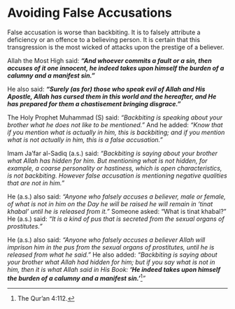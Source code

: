 Avoiding False Accusations
==========================

False accusation is worse than backbiting. It is to falsely attribute a
deficiency or an offence to a believing person. It is certain that this
transgression is the most wicked of attacks upon the prestige of a
believer.

Allah the Most High said: ***“And whoever commits a fault or a sin, then
accuses of it one innocent, he indeed takes upon himself the burden of a
calumny and a manifest sin.”***

He also said: ***“Surely (as for) those who speak evil of Allah and His
Apostle, Allah has cursed them in this world and the hereafter, and He
has prepared for them a chastisement bringing disgrace.”***

The Holy Prophet Muhammad (S) said: *“Backbiting is speaking about your
brother what he does not like to be mentioned.”* And he added: *“Know
that if you mention what is actually in him, this is backbiting; and if
you mention what is not actually in him, this is a false accusation.”*

Imam Ja’far al-Sadiq (a.s.) said: *“Backbiting is saying about your
brother what Allah has hidden for him. But mentioning what is not
hidden, for example, a coarse personality or hastiness, which is open
characteristics, is not backbiting. However false accusation is
mentioning negative qualities that are not in him.”*

He (a.s.) also said: *“Anyone who falsely accuses a believer, male or
female, of what is not in him on the Day he will be raised he will
remain in ‘tinat khabal’ until he is released from it.”* Someone asked:
“What is tinat khabal?” He (a.s.) said: *“It is a kind of pus that is
secreted from the sexual organs of prostitutes.”*

He (a.s.) also said: *“Anyone who falsely accuses a believer Allah will
imprison him in the pus from the sexual organs of prostitutes, until he
is released from what he said.”* He also added: *“Backbiting is saying
about your brother what Allah had hidden for him; but if you say what is
not in him, then it is what Allah said in His Book:* ***‘He indeed takes
upon himself the burden of a calumny and a manifest sin.’***[^1]*”*

[^1]: The Qur’an 4:112.


